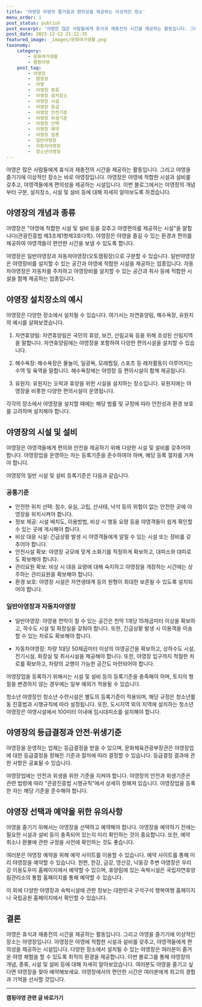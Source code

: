 ```yaml
---
title: '야영장 야영의 즐거움과 편의성을 제공하는 이상적인 장소'
menu_order: 1
post_status: publish
post_excerpt: '야영은 많은 사람들에게 휴식과 재충전의 시간을 제공하는 활동입니다. 그리고 야영을 즐기기에 이상적인 장소는 바로 야영장입니다. 야영장은 야영에 적합한 시설과 설비를 갖추고, 야영객들에게 편의성을 제공하는 시설입니다. 이번 블로그에서는 야영장의 개념부터 구분, 설치장소, 시설 및 설비 등에 대해 자세히 알아보도록 하겠습니다.'
post_date: 2023-12-12 21:22:35
featured_image: _images/문화여가생활.png
taxonomy:
    category:
        - 문화여가생활
        - 캠핑야영
    post_tag:
        - 야영장
        -  캠핑장
        -  야영
        -  야영장 종류
        -  야영장 설치장소
        -  야영장 시설
        -  야영장 등급
        -  야영장 안전기준
        -  야영장 위생기준
        -  야영장 선택
        -  야영장 예약
        -  야영장 업종
        -  일반야영장
        -  자동차야영장
        -  청소년야영장
---
```



야영은 많은 사람들에게 휴식과 재충전의 시간을 제공하는 활동입니다. 그리고 야영을 즐기기에 이상적인 장소는 바로 야영장입니다. 야영장은 야영에 적합한 시설과 설비를 갖추고, 야영객들에게 편의성을 제공하는 시설입니다. 이번 블로그에서는 야영장의 개념부터 구분, 설치장소, 시설 및 설비 등에 대해 자세히 알아보도록 하겠습니다.

## 야영장의 개념과 종류

야영장은 "야영에 적합한 시설 및 설비 등을 갖추고 야영편의를 제공하는 시설"을 말합니다(관광진흥법 제3조제1항제3호다목). 야영장은 야영을 즐길 수 있는 환경과 편의를 제공하여 야영객들이 편안한 시간을 보낼 수 있도록 합니다.

야영장은 일반야영장과 자동차야영장(오토캠핑장)으로 구분할 수 있습니다. 일반야영장은 야영장비를 설치할 수 있는 공간과 야영에 적합한 시설을 제공하는 업종입니다. 자동차야영장은 자동차를 주차하고 야영장비를 설치할 수 있는 공간과 취사 등에 적합한 시설을 함께 제공하는 업종입니다.

## 야영장 설치장소의 예시

야영장은 다양한 장소에서 설치될 수 있습니다. 여기서는 자연휴양림, 해수욕장, 유원지의 예시를 살펴보겠습니다.

1. 자연휴양림: 자연휴양림은 국민의 휴양, 보건, 산림교육 등을 위해 조성된 산림지역을 말합니다. 자연휴양림에는 야영장을 포함하여 다양한 편의시설을 설치할 수 있습니다.

2. 해수욕장: 해수욕장은 물놀이, 일광욕, 모래찜질, 스포츠 등 레저활동이 이루어지는 수역 및 육역을 말합니다. 해수욕장에는 야영장 등 편의시설이 함께 제공됩니다.

3. 유원지: 유원지는 오락과 휴양을 위한 시설을 설치하는 장소입니다. 유원지에는 야영장을 비롯한 다양한 편의시설이 운영됩니다.

각각의 장소에서 야영장을 설치할 때에는 해당 법률 및 규정에 따라 안전성과 환경 보호를 고려하며 설치해야 합니다.

## 야영장의 시설 및 설비

야영장은 야영객들에게 편의와 안전을 제공하기 위해 다양한 시설 및 설비를 갖추어야 합니다. 야영장업을 운영하는 자는 등록기준을 준수하여야 하며, 해당 등록 절차를 거쳐야 합니다.

야영장의 일반 시설 및 설비 등록기준은 다음과 같습니다. 

### 공통기준

- 안전한 위치 선택: 침수, 유실, 고립, 산사태, 낙석 등의 위험이 없는 안전한 곳에 야영장을 위치시켜야 합니다.
- 정보 제공: 시설 배치도, 이용방법, 비상 시 행동 요령 등을 야영객들이 쉽게 확인할 수 있는 곳에 게시해야 합니다.
- 비상 대응 시설: 긴급상황 발생 시 야영객들에게 알릴 수 있는 시설 또는 장비를 갖추어야 합니다.
- 안전시설 확보: 야영장 규모에 맞게 소화기를 적정하게 확보하고, 대피소와 대피로도 확보해야 합니다.
- 관리요원 확보: 비상 시 대응 요령에 대해 숙지하고 야영장을 개장하는 시간에는 상주하는 관리요원을 확보해야 합니다.
- 환경 보호: 야영장 시설은 자연생태계 등의 원형이 최대한 보존될 수 있도록 설치되어야 합니다.

### 일반야영장과 자동차야영장

- 일반야영장: 야영용 천막이 칠 수 있는 공간은 천막 1개당 15제곱미터 이상을 확보하고, 하수도 시설 및 화장실을 갖춰야 합니다. 또한, 긴급상황 발생 시 이용객을 이송할 수 있는 차로도 확보해야 합니다.

- 자동차야영장: 차량 1대당 50제곱미터 이상의 야영공간을 확보하고, 상하수도 시설, 전기시설, 화장실 및 취사시설을 제공해야 합니다. 또한, 야영장 입구까지 적절한 차로를 확보하고, 차량의 교행이 가능한 공간도 마련되어야 합니다.

야영장업을 등록하기 위해서는 시설 및 설비 등의 등록기준을 충족해야 하며, 토지의 형질을 변경하지 않는 경우에는 일부 예외가 적용될 수 있습니다.

청소년 야영장인 청소년 수련시설은 별도의 등록기준이 적용되며, 해당 규정은 청소년활동 진흥법과 시행규칙에 따라 설정됩니다. 또한, 도시지역 외의 지역에 설치하는 청소년야영장은 야영시설에서 100미터 이내에 임시대피소를 설치해야 합니다.

## 야영장의 등급결정과 안전·위생기준

야영장을 운영하는 업체는 등급결정을 받을 수 있으며, 문화체육관광부장관은 야영장업에 대한 등급결정을 정해진 기준과 절차에 따라 결정할 수 있습니다. 등급결정 결과에 관한 사항은 공표될 수 있습니다.

야영장업에는 안전과 위생을 위한 기준을 지켜야 합니다. 야영장의 안전과 위생기준은 관련 법령에 따라 "관광진흥법 시행규칙"에서 상세히 정해져 있습니다. 야영장업을 등록한 자는 해당 기준을 준수해야 합니다.

## 야영장 선택과 예약을 위한 유의사항

야영을 즐기기 위해서는 야영장을 선택하고 예약해야 합니다. 야영장을 예약하기 전에는 필요한 시설과 설비 등이 충족되어 있는지 미리 확인하는 것이 중요합니다. 또한, 예약 취소나 환불에 관한 규정을 사전에 확인하는 것도 좋습니다.

여러분은 야영장 예약을 위해 예약 사이트를 이용할 수 있습니다. 예약 사이트를 통해 미리 야영장을 예약할 수 있습니다. 한편, 한강, 금강, 영산강, 낙동강 주변 야영장은 우리강 이용도우미 홈페이지에서 예약할 수 있으며, 휴양림에 있는 숙박시설은 국립자연휴양림관리소의 통합 홈페이지를 통해 예약할 수 있습니다.

이 외에 다양한 야영장과 숙박시설에 관한 정보는 대한민국 구석구석 행복여행 홈페이지나 국립공원 홈페이지에서 확인할 수 있습니다.

## 결론

야영은 휴식과 재충전의 시간을 제공하는 활동입니다. 그리고 야영을 즐기기에 이상적인 장소는 야영장입니다. 야영장은 야영에 적합한 시설과 설비를 갖추고, 야영객들에게 편의성을 제공하는 시설입니다. 다양한 장소에서 설치될 수 있는 야영장은 여러분이 즐거운 야영 체험을 할 수 있도록 최적의 환경을 제공합니다. 이번 블로그를 통해 야영장의 개념, 종류, 시설 및 설비 등에 대해 자세히 알아보았습니다. 여러분도 야영을 즐기고 싶다면 야영장을 찾아 예약해보세요. 야영장에서의 편안한 시간은 여러분에게 최고의 경험과 기억을 선사할 것입니다.


<!-- wp:separator -->
<hr class="wp-block-separator has-alpha-channel-opacity"/>
<!-- /wp:separator -->

<!-- wp:group {"backgroundColor":"base","layout":{"type":"constrained"}} -->
<div class="wp-block-group has-base-background-color has-background"><!-- wp:paragraph {"align":"center","fontSize":"medium"} -->
<p class="has-text-align-center has-large-font-size"><strong>캠핑야영 관련 글 바로가기</strong></p>
<!-- /wp:paragraph -->


<!-- wp:latest-posts
{"categories":[{"id":16146,"count":19,"description":"","link":"https://uknowlaw.com/category/%ec%ba%a0%ed%95%91%ec%95%bc%ec%98%81/","name":"캠핑야영","slug":"캠핑야영","taxonomy":"category","parent":0,"meta":[],"_links":{"self":[{"href":"https://uknowlaw.com/wp-json/wp/v2/categories/16146"}],"collection":[{"href":"https://uknowlaw.com/wp-json/wp/v2/categories"}],"about":[{"href":"https://uknowlaw.com/wp-json/wp/v2/taxonomies/category"}],"wp:post_type":[{"href":"https://uknowlaw.com/wp-json/wp/v2/posts?categories=16146"}],"curies":[{"name":"wp","href":"https://api.w.org/{rel}","templated":true}]}}],"postsToShow":100,"excerptLength":28,"postLayout":"grid","columns":2,"featuredImageAlign":"left","featuredImageSizeSlug":"large","fontSize":"small"} /--></div>
<!-- /wp:group -->